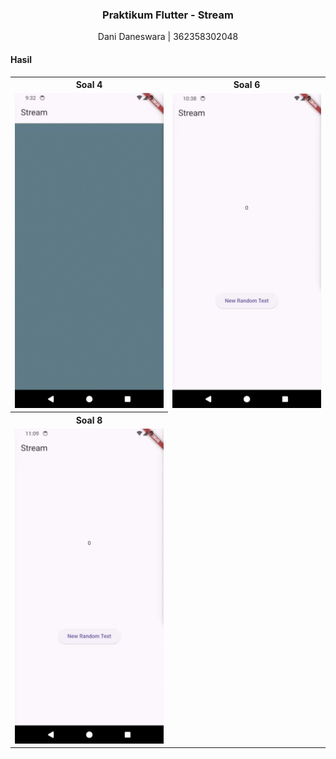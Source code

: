 <h3 align="center">Praktikum Flutter - Stream</h3>
<p align="center">Dani Daneswara | 362358302048</p>

#### Hasil
<table>
  <tr>
    <th align="center">Soal 4</th>
    <th align="center">Soal 6</th>
  </tr><tr>
    <td><img src="images/4.gif"></td>
    <td><img src="images/6.gif"></td>
  </tr><tr>
    <th align="center">Soal 8</th>
  </tr><tr>
    <td><img src="images/8.gif"></td>
  </tr>
</table>
